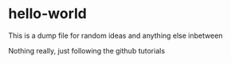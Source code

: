 # hello-world
This is a dump file for random ideas and anything else inbetween

Nothing really, just following the github tutorials
